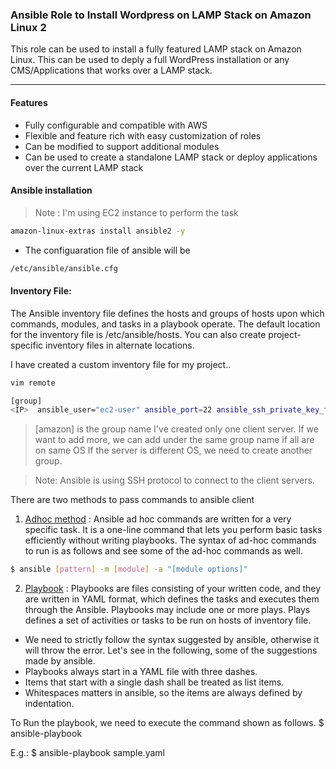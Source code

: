 ### Ansible Role to Install Wordpress on LAMP Stack on Amazon Linux 2

This role can be used to install a fully featured LAMP stack on Amazon Linux. This can be used to deply a full WordPress installation or any CMS/Applications that works over a LAMP stack.

---
#### Features
  - Fully configurable and compatible with AWS
  - Flexible and feature rich with easy customization of roles
  - Can be modified to support additional modules
  - Can be used to create a standalone LAMP stack or deploy applications over the current LAMP stack

#### Ansible installation
> Note : I'm using EC2 instance to perform the task

```sh
amazon-linux-extras install ansible2 -y
```
- The configuaration file of ansible will be
```sh
/etc/ansible/ansible.cfg
```
#### Inventory File:
The Ansible inventory file defines the hosts and groups of hosts upon which commands, modules, and tasks in a playbook operate. The default location for the inventory file is /etc/ansible/hosts. You can also create project-specific inventory files in alternate locations.

I have created a custom inventory file for my project..
```sh
vim remote
```
```sh
[group]
<IP>  ansible_user="ec2-user" ansible_port=22 ansible_ssh_private_key_file="ansible.pem"
```
> [amazon] is the group name
I've created only one client server. If we want to add more, we can add under the same group name if all are on same OS
If the server is different OS, we need to create another group.

> Note: Ansible is using SSH protocol to connect to the client servers.

There are two methods to pass commands to ansible client
1. [Adhoc method](https://docs.ansible.com/ansible/latest/user_guide/intro_adhoc.html) : Ansible ad hoc commands are written for a very specific task. It  is a one-line command that lets you perform basic tasks efficiently without writing playbooks.
The syntax of ad-hoc commands to run is as follows and see some of the ad-hoc commands as well.
```sh
$ ansible [pattern] -m [module] -a "[module options]"
```
2. [Playbook](https://docs.ansible.com/ansible/latest/user_guide/playbooks.html) : Playbooks are files consisting of your written code, and they are written in YAML format, which defines the tasks and executes them through the Ansible. Playbooks may include one or more plays. Plays defines a set of activities or tasks to be run on hosts of inventory file.
- We need to strictly follow the syntax suggested by ansible, otherwise it will throw the error. Let's see in the following, some of the suggestions made by ansible.
- Playbooks always start in a YAML file with three dashes.
- Items that start with a single dash shall be treated as list items.
- Whitespaces matters in ansible, so the items are always defined by indentation.
 
To Run the playbook, we need to execute the command shown as follows.
$ ansible-playbook

E.g.: $ ansible-playbook sample.yaml
